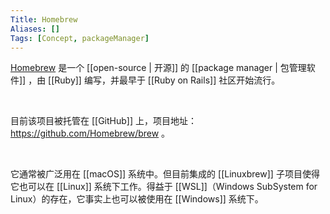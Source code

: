 ```yaml
---
Title: Homebrew
Aliases: []
Tags: [Concept, packageManager]
---
```


[Homebrew](https://brew.sh) 是一个 [[open-source | 开源]] 的 [[package manager | 包管理软件]] ，由 [[Ruby]] 编写，并最早于 [[Ruby on Rails]] 社区开始流行。

<br>

目前该项目被托管在 [[GitHub]] 上，项目地址：https://github.com/Homebrew/brew 。

<br>

它通常被广泛用在 [[macOS]] 系统中。但目前集成的 [[Linuxbrew]] 子项目使得它也可以在 [[Linux]] 系统下工作。得益于 [[WSL]]（Windows SubSystem for Linux）的存在，它事实上也可以被使用在 [[Windows]] 系统下。